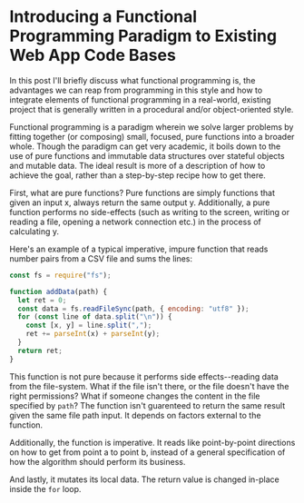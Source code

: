# Introducing a Functional Programming Paradigm to Existing Web App Code Bases

In this post I'll briefly discuss what functional programming is, the advantages we can reap from programming in this style and how to integrate elements of functional programming in a real-world, existing project that is generally written in a procedural and/or object-oriented style.


Functional programming is a paradigm wherein we solve larger problems by fitting together (or composing) small, focused, pure functions into a broader whole. Though the paradigm can get very academic, it boils down to the use of pure functions and immutable data structures over stateful objects and mutable data. The ideal result is more of a description of how to achieve the goal, rather than a step-by-step recipe how to get there.  

First, what are pure functions? Pure functions are simply functions that given an input x, always return the same output y. Additionally, a pure function performs no side-effects (such as writing to the screen, writing or reading a file, opening a network connection etc.)  in the process of calculating y. 

Here's an example of a typical imperative, impure function that reads number pairs from a CSV file and sums the lines:

```js
const fs = require("fs");

function addData(path) {
  let ret = 0;
  const data = fs.readFileSync(path, { encoding: "utf8" });
  for (const line of data.split("\n")) {
    const [x, y] = line.split(",");
    ret += parseInt(x) + parseInt(y);
  }
  return ret;
}
```

This function is not pure because it performs side effects--reading data from the file-system. What if the file isn't there, or the file doesn't have the right permissions? What if someone changes the content in the file specified by `path`? The function isn't guarenteed to return the same result given the same file path input. It depends on factors external to the function.

Additionally, the function is imperative. It reads like point-by-point directions on how to get from point a to point b, instead of a general specification of how the algorithm should perform its business.

And lastly, it mutates its local data. The return value is changed in-place inside the `for` loop.
